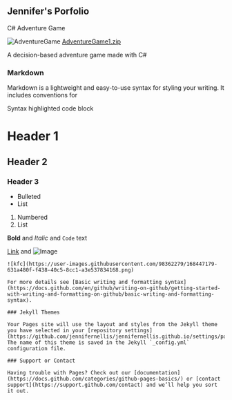 ## Jennifer's Porfolio

C# Adventure Game


![AdventureGame](https://user-images.githubusercontent.com/98362279/168447344-c0a47278-0252-469d-80ef-c88adea4f4b9.png)
[AdventureGame1.zip](https://github.com/jennifernellis/jennifernellis.github.io/files/8693808/AdventureGame1.zip)

A decision-based adventure game made with C#

### Markdown

Markdown is a lightweight and easy-to-use syntax for styling your writing. It includes conventions for


Syntax highlighted code block

# Header 1
## Header 2
### Header 3

- Bulleted
- List

1. Numbered
2. List

**Bold** and _Italic_ and `Code` text

[Link](url) and ![Image](src)
```
![kfc](https://user-images.githubusercontent.com/98362279/168447179-631a480f-f438-40c5-8cc1-a3e537834168.png)

For more details see [Basic writing and formatting syntax](https://docs.github.com/en/github/writing-on-github/getting-started-with-writing-and-formatting-on-github/basic-writing-and-formatting-syntax).

### Jekyll Themes

Your Pages site will use the layout and styles from the Jekyll theme you have selected in your [repository settings](https://github.com/jennifernellis/jennifernellis.github.io/settings/pages). The name of this theme is saved in the Jekyll `_config.yml` configuration file.

### Support or Contact

Having trouble with Pages? Check out our [documentation](https://docs.github.com/categories/github-pages-basics/) or [contact support](https://support.github.com/contact) and we’ll help you sort it out.
